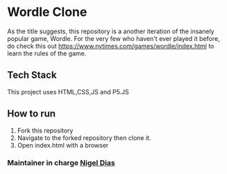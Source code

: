 # Wordle Clone

As the title suggests, this repository is a another iteration of the insanely popular game, Wordle. For the very few who haven't ever played it before, do check this out https://www.nytimes.com/games/wordle/index.html to learn the rules of the game.

## Tech Stack

This project uses HTML,CSS,JS and P5.JS

## How to run

1. Fork this repository
2. Navigate to the forked repository then clone it.
3. Open index.html with a browser

### Maintainer in charge [Nigel Dias](https://github.com/nigeldias27)
